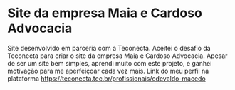 # Site da empresa Maia e Cardoso Advocacia
Site desenvolvido em parceria com a Teconecta.
Aceitei o desafio da Teconecta para criar o site da empresa Maia e Cardoso Advocacia.
Apesar de ser um site bem simples, aprendi muito com este projeto, e ganhei motivação para me aperfeiçoar cada vez mais.
Link do meu perfil na plataforma https://teconecta.tec.br/profissionais/edevaldo-macedo
